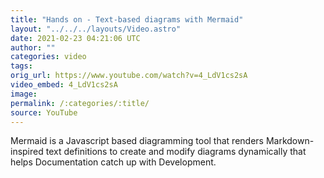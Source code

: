 ```yaml
---
title: "Hands on - Text-based diagrams with Mermaid"
layout: "../../../layouts/Video.astro"
date: 2021-02-23 04:21:06 UTC
author: ""
categories: video
tags: 
orig_url: https://www.youtube.com/watch?v=4_LdV1cs2sA
video_embed: 4_LdV1cs2sA
image:
permalink: /:categories/:title/
source: YouTube
---
```

Mermaid is a Javascript based diagramming tool that renders Markdown-inspired text definitions to create and modify diagrams dynamically that helps Documentation catch up with Development.